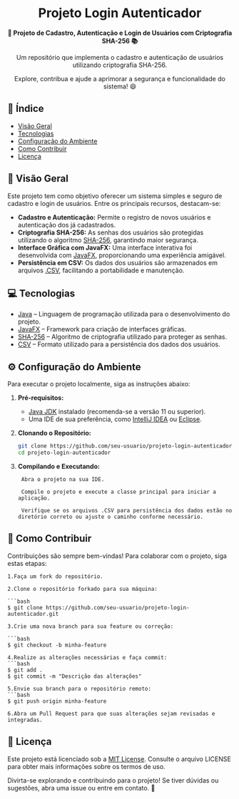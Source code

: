 <h1 align="center">Projeto Login Autenticador</h1>

<div align="center">
  <strong>🚀 Projeto de Cadastro, Autenticação e Login de Usuários com Criptografia SHA-256 📚</strong>
</div>

<div align="center">
  <p>Um repositório que implementa o cadastro e autenticação de usuários utilizando criptografia SHA-256.</p>
  <p>Explore, contribua e ajude a aprimorar a segurança e funcionalidade do sistema! 😄</p>
</div>

## 📖 Índice

- [Visão Geral](#-visão-geral)
- [Tecnologias](#-tecnologias)
- [Configuração do Ambiente](#-configuração-do-ambiente)
- [Como Contribuir](#-como-contribuir)
- [Licença](#-licença)

## 🔭 Visão Geral

Este projeto tem como objetivo oferecer um sistema simples e seguro de cadastro e login de usuários. Entre os principais recursos, destacam-se:

- **Cadastro e Autenticação:** Permite o registro de novos usuários e autenticação dos já cadastrados.
- **Criptografia SHA-256:** As senhas dos usuários são protegidas utilizando o algoritmo [SHA-256](https://en.wikipedia.org/wiki/SHA-2), garantindo maior segurança.
- **Interface Gráfica com JavaFX:** Uma interface interativa foi desenvolvida com [JavaFX](https://openjfx.io/), proporcionando uma experiência amigável.
- **Persistência em CSV:** Os dados dos usuários são armazenados em arquivos [.CSV](https://en.wikipedia.org/wiki/Comma-separated_values), facilitando a portabilidade e manutenção.

## 💻 Tecnologias

- [Java](https://docs.oracle.com/en/java/) – Linguagem de programação utilizada para o desenvolvimento do projeto.
- [JavaFX](https://openjfx.io/) – Framework para criação de interfaces gráficas.
- [SHA-256](https://en.wikipedia.org/wiki/SHA-2) – Algoritmo de criptografia utilizado para proteger as senhas.
- [CSV](https://en.wikipedia.org/wiki/Comma-separated_values) – Formato utilizado para a persistência dos dados dos usuários.

## ⚙️ Configuração do Ambiente

Para executar o projeto localmente, siga as instruções abaixo:

1. **Pré-requisitos:**
   - [Java JDK](https://www.oracle.com/java/technologies/downloads/) instalado (recomenda-se a versão 11 ou superior).
   - Uma IDE de sua preferência, como [IntelliJ IDEA](https://www.jetbrains.com/idea/) ou [Eclipse](https://www.eclipse.org/).

2. **Clonando o Repositório:**
   ```bash
   git clone https://github.com/seu-usuario/projeto-login-autenticador.git
   cd projeto-login-autenticador

3. **Compilando e Executando:**

        Abra o projeto na sua IDE.

        Compile o projeto e execute a classe principal para iniciar a aplicação.

        Verifique se os arquivos .CSV para persistência dos dados estão no diretório correto ou ajuste o caminho conforme necessário.

## 🤝 Como Contribuir

Contribuições são sempre bem-vindas! Para colaborar com o projeto, siga estas etapas:

    1.Faça um fork do repositório.

    2.Clone o repositório forkado para sua máquina:
	
	```bash
	$ git clone https://github.com/seu-usuario/projeto-login-autenticador.git

    3.Crie uma nova branch para sua feature ou correção:

	```bash
	$ git checkout -b minha-feature

    4.Realize as alterações necessárias e faça commit:
	```bash
	$ git add .
	$ git commit -m "Descrição das alterações"

    5.Envie sua branch para o repositório remoto:
	```bash
    $ git push origin minha-feature

    6.Abra um Pull Request para que suas alterações sejam revisadas e integradas.

## 📄 Licença

Este projeto está licenciado sob a [MIT License](https://mit-license.org/). Consulte o arquivo LICENSE para obter mais informações sobre os termos de uso.

Divirta-se explorando e contribuindo para o projeto! Se tiver dúvidas ou sugestões, abra uma issue ou entre em contato. 🚀
